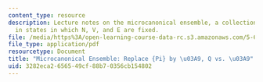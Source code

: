 ```yaml
---
content_type: resource
description: Lecture notes on the microcanonical ensemble, a collection of assemblies
  in states in which N, V, and E are fixed.
file: /media/https%3A/open-learning-course-data-rc.s3.amazonaws.com/5-62-physical-chemistry-ii-spring-2008/3282eca2656549cf88b70356cb154802_04_562ln08.pdf
file_type: application/pdf
resourcetype: Document
title: "Microcanonical Ensemble: Replace {Pi} by \u03A9, Q vs. \u03A9"
uid: 3282eca2-6565-49cf-88b7-0356cb154802
---
```

